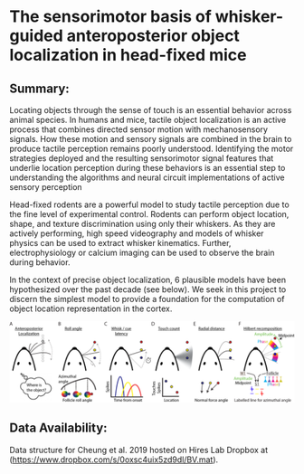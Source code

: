 # The sensorimotor basis of whisker-guided anteroposterior object localization in head-fixed mice

## Summary: 
Locating objects through the sense of touch is an essential behavior across animal species. In humans and mice, tactile object localization is an active process that combines directed sensor motion with mechanosensory signals. How these motion and sensory signals are combined in the brain to produce tactile perception remains poorly understood. Identifying the motor strategies deployed and the resulting sensorimotor signal features that underlie location perception during these behaviors is an essential step to understanding the algorithms and neural circuit implementations of active sensory perception 

Head-fixed rodents are a powerful model to study tactile perception due to the fine level of experimental control. Rodents can perform object location, shape, and texture discrimination using only their whiskers. As they are actively performing, high speed videography and models of whisker physics can be used to extract whisker kinematics. Further, electrophysiology or calcium imaging can be used to observe the brain during behavior. 

In the context of precise object localization, 6 plausible models have been hypothesized over the past decade (see below). We seek in this project to discern the simplest model to provide a foundation for the computation of object location representation in the cortex. 

![Localization models](./pictures/localization_models.png)

## Data Availability:
Data structure for Cheung et al. 2019 hosted on Hires Lab Dropbox at (https://www.dropbox.com/s/0oxsc4uix5zd9dl/BV.mat).


